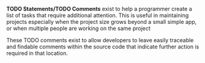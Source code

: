 **TODO Statements/TODO Comments** exist to help a programmer create a list of tasks that require additional attention.
 This is useful in maintaining projects especially when the project size grows beyond a small simple app, or when multiple people are working on the same project
 
 These TODO comments exist to allow developers to leave easily traceable and findable comments within the source code that indicate further action is required 
 in that location.
